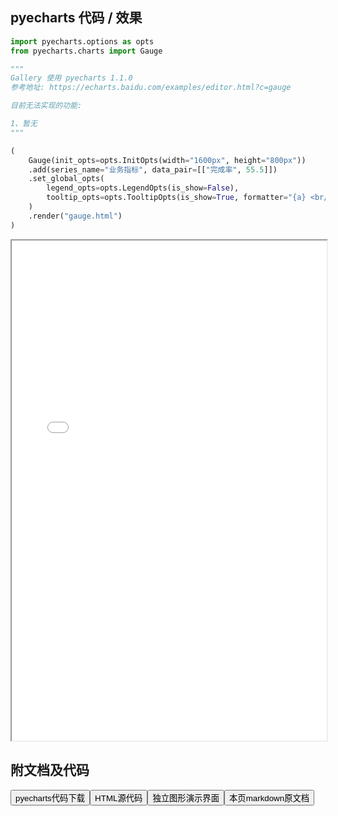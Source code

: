 
## pyecharts 代码 / 效果

```python
import pyecharts.options as opts
from pyecharts.charts import Gauge

"""
Gallery 使用 pyecharts 1.1.0
参考地址: https://echarts.baidu.com/examples/editor.html?c=gauge

目前无法实现的功能:

1、暂无
"""

(
    Gauge(init_opts=opts.InitOpts(width="1600px", height="800px"))
    .add(series_name="业务指标", data_pair=[["完成率", 55.5]])
    .set_global_opts(
        legend_opts=opts.LegendOpts(is_show=False),
        tooltip_opts=opts.TooltipOpts(is_show=True, formatter="{a} <br/>{b} : {c}%"),
    )
    .render("gauge.html")
)

```

<iframe width="100%" height="800px" src="/pyecharts/Gauge/gauge.html"></iframe>

## 附文档及代码

<a href="https://cdn.jsdelivr.net/gh/wfy-belief/python/docs/pyecharts/Gauge/gauge.py"><button class="mybutton">pyecharts代码下载</button></a><a href="https://cdn.jsdelivr.net/gh/wfy-belief/python/docs/pyecharts/Gauge/gauge.html"><button class="mybutton">HTML源代码</button></a><a href="https://python.wfyblog.cn/pyecharts/Gauge/gauge.html"><button class="mybutton">独立图形演示界面</button></a><a href="https://cdn.jsdelivr.net/gh/wfy-belief/python/docs/pyecharts/Gauge/gauge.md"><button class="mybutton">本页markdown原文档</button></a>
